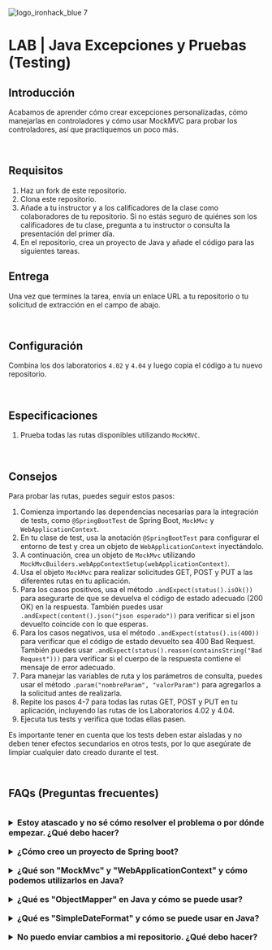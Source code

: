 
![logo_ironhack_blue 7](https://user-images.githubusercontent.com/23629340/40541063-a07a0a8a-601a-11e8-91b5-2f13e4e6b441.png)

# LAB | Java Excepciones y Pruebas (Testing)

## Introducción

Acabamos de aprender cómo crear excepciones personalizadas, cómo manejarlas en controladores y cómo usar MockMVC para probar los controladores, así que practiquemos un poco más.

<br>

## Requisitos

1. Haz un fork de este repositorio.
2. Clona este repositorio.
3. Añade a tu instructor y a los calificadores de la clase como colaboradores de tu repositorio. Si no estás seguro de quiénes son los calificadores de tu clase, pregunta a tu instructor o consulta la presentación del primer día.
4. En el repositorio, crea un proyecto de Java y añade el código para las siguientes tareas.

## Entrega

Una vez que termines la tarea, envía un enlace URL a tu repositorio o tu solicitud de extracción en el campo de abajo.

<br>

## Configuración

Combina los dos laboratorios `4.02` y `4.04` y luego copia el código a tu nuevo repositorio.

<br>

## Especificaciones

1. Prueba todas las rutas disponibles utilizando `MockMVC`.

<br>

## Consejos

Para probar las rutas, puedes seguir estos pasos:

1. Comienza importando las dependencias necesarias para la integración de tests, como `@SpringBootTest` de Spring Boot, `MockMvc` y `WebApplicationContext`.
2. En tu clase de test, usa la anotación `@SpringBootTest` para configurar el entorno de test y crea un objeto de `WebApplicationContext` inyectándolo.
3. A continuación, crea un objeto de `MockMvc` utilizando `MockMvcBuilders.webAppContextSetup(webApplicationContext)`.
4. Usa el objeto `MockMvc` para realizar solicitudes GET, POST y PUT a las diferentes rutas en tu aplicación.
5. Para los casos positivos, usa el método `.andExpect(status().isOk())` para asegurarte de que se devuelva el código de estado adecuado (200 OK) en la respuesta. También puedes usar `.andExpect(content().json("json esperado"))` para verificar si el json devuelto coincide con lo que esperas.
6. Para los casos negativos, usa el método `.andExpect(status().is(400))` para verificar que el código de estado devuelto sea 400 Bad Request. También puedes usar `.andExpect(status().reason(containsString("Bad Request")))` para verificar si el cuerpo de la respuesta contiene el mensaje de error adecuado.
7. Para manejar las variables de ruta y los parámetros de consulta, puedes usar el método `.param("nombreParam", "valorParam")` para agregarlos a la solicitud antes de realizarla.
8. Repite los pasos 4-7 para todas las rutas GET, POST y PUT en tu aplicación, incluyendo las rutas de los Laboratorios 4.02 y 4.04.
9. Ejecuta tus tests y verifica que todas ellas pasen.

Es importante tener en cuenta que los tests deben estar aisladas y no deben tener efectos secundarios en otros tests, por lo que asegúrate de limpiar cualquier dato creado durante el test.

<br>

## FAQs (Preguntas frecuentes)

<br>

<details>
  <summary style="font-size: 16px; cursor: pointer; outline: none; font-weight: bold;">Estoy atascado y no sé cómo resolver el problema o por dónde empezar. ¿Qué debo hacer?</summary>

  <br> <!-- ✅ -->

  Si estás atascado en tu código y no sabes cómo resolver el problema o por dónde empezar, debes dar un paso atrás y tratar de formular una pregunta clara y directa sobre el problema específico que enfrentas. El proceso que seguirás al tratar de definir esta pregunta te ayudará a limitar el problema y a encontrar soluciones potenciales.

  Por ejemplo, ¿estás enfrentando un problema porque no entiendes el concepto o estás recibiendo un mensaje de error que no sabes cómo arreglar? Por lo general, es útil intentar formular el problema de la manera más clara posible, incluyendo cualquier mensaje de error que estés recibiendo. Esto puede ayudarte a comunicar el problema a otras personas y, potencialmente, a obtener ayuda de tus compañeros o recursos en línea.

  Una vez que tengas una comprensión clara del problema, deberías poder comenzar a trabajar hacia la solución.

</details>

  <br>

<details>
  <summary style="font-size: 16px; cursor: pointer; outline: none; font-weight: bold;">¿Cómo creo un proyecto de Spring boot?</summary>

  <br> <!-- ✅ -->

  Spring boot es un framework para crear aplicaciones autónomas y de calidad de producción que son fáciles de lanzar y ejecutar. La mejor manera de crear un proyecto de Spring boot es usar el sitio web Spring Initializer. El sitio web proporciona una manera conveniente de generar una estructura básica de proyecto con todas las dependencias y configuraciones necesarias.

  - Paso 1: Ve a [start.spring.io](https://start.spring.io/)
  - Paso 2: Elige el tipo de proyecto que desea crear, como Maven o Gradle.
  - Paso 3: Selecciona la versión de Spring Boot que deseas utilizar.
  - Paso 4: Elige las dependencias que necesitas para tu proyecto. Algunas dependencias comunes incluyen web, jpa y data-jpa.
  - Paso 5: Haz clic en el botón "Generar" para descargar los archivos del proyecto.

  Como alternativa, puedes usar un Entorno de Desarrollo Integrado (IDE) como Eclipse o IntelliJ IDEA. Estos IDEs tienen complementos para crear proyectos de Spring boot, lo que facilita la configuración del entorno y el inicio de la codificación.

</details>

  <br>

<details>
  <summary style="font-size: 16px; cursor: pointer; outline: none; font-weight: bold;">¿Qué son "MockMvc" y "WebApplicationContext" y cómo podemos utilizarlos en Java?</summary>

  <br> <!-- ✅ -->

  `MockMvc` y `WebApplicationContext` son dos componentes importantes utilizados en el testing de aplicaciones Spring MVC.

  `MockMvc` se utiliza para probar el comportamiento de una aplicación Spring MVC, incluyendo el manejo de solicitudes y respuestas HTTP. `WebApplicationContext` se utiliza para configurar el contexto de la aplicación para fines de testing.

  Para utilizar `MockMvc` y `WebApplicationContext`, se necesita crear una clase de test con el siguiente código:

  ```java
  @SpringBootTest
  public class YourControllerTest {

      @Autowired
      private MockMvc mockMvc;

      @Autowired
      private WebApplicationContext webApplicationContext;

      @Before
      public void setup() {
          mockMvc = MockMvcBuilders.webAppContextSetup(webApplicationContext).build();
      }

      @Test
      public void testExample() throws Exception {
          mockMvc.perform(get("/your-endpoint"))
                  .andExpect(status().isOk())
                  .andExpect(content().string("Hello World!"));
      }
  }
  ```

  En este código, la anotación  `@SpringBootTest` se utiliza para configurar la clase de test para probar una aplicación Spring MVC. Los componentes `MockMvc` y `WebApplicationContext` se inyectan automáticamente y se utiliza un método `setup` para configurar la instancia de `MockMvc` usando el `WebApplicationContext`. Finalmente, se crea un método de test para probar el comportamiento del punto final utilizando el método `mockMvc.perform`.

</details>

  <br>

<details>
  <summary style="font-size: 16px; cursor: pointer; outline: none; font-weight: bold;">¿Qué es "ObjectMapper" en Java y cómo se puede usar?</summary>

  <br> <!-- ✅ -->

  `ObjectMapper` es una clase de la biblioteca Jackson que se utiliza para leer y escribir datos JSON en Java. Permite convertir objetos Java a JSON y viceversa. Con `ObjectMapper`, puedes convertir fácilmente objetos a y desde el formato JSON, lo que lo hace una herramienta útil para trabajar con servicios web y APIs RESTful.

  Aquí hay un fragmento de código para demostrar cómo usar `ObjectMapper` para convertir un objeto Java en una cadena JSON:

  ```java
  // Import ObjectMapper class
  import com.fasterxml.jackson.databind.ObjectMapper;

  // Create an instance of ObjectMapper
  ObjectMapper mapper = new ObjectMapper();

  // Convert a Java object to JSON
  User user = new User();
  user.setName("John Doe");
  user.setAge(30);
  String json = mapper.writeValueAsString(user);
  System.out.println(json);
  ```

  Y aquí hay un fragmento de código para demostrar cómo usar `ObjectMapper` para convertir una cadena JSON en un objeto Java:

  ```java
  // Import ObjectMapper class
  import com.fasterxml.jackson.databind.ObjectMapper;

  // Create an instance of ObjectMapper
  ObjectMapper mapper = new ObjectMapper();

  // Convert a JSON string to a Java object
  String json = "{\"name\":\"John Doe\",\"age\":30}";
  User user = mapper.readValue(json, User.class);
  System.out.println(user.getName());
  System.out.println(user.getAge());
  ```

  Como puedes ver, usar `ObjectMapper` es simple y directo. Puedes usarlo para realizar una variedad de tareas relacionadas con la lectura y escritura de datos JSON en Java, lo que lo convierte en una herramienta esencial para cualquier desarrollador de Java que necesite trabajar con servicios web RESTful y APIs.  

</details>
  
  <br>

<details>
  <summary style="font-size: 16px; cursor: pointer; outline: none; font-weight: bold;">¿Qué es "SimpleDateFormat" y cómo se puede usar en Java?</summary>

  <br> <!-- ✅ -->

  `SimpleDateFormat` es una clase concreta en Java que permite formatear y analizar fechas. Es parte del paquete `java.text package`.

  `SimpleDateFormat` se puede usar en Java para formatear una fecha en una representación de cadena. Por ejemplo:

  ```java
  Date date = new Date();
  SimpleDateFormat sdf = new SimpleDateFormat("dd-MM-yyyy");
  String formattedDate = sdf.format(date);
  System.out.println("Formatted date: " + formattedDate);
  ```

  `SimpleDateFormat` se puede usar para analizar una cadena en una fecha. Por ejemplo:

  ```java
  String dateString = "15-01-2021";
  SimpleDateFormat sdf = new SimpleDateFormat("dd-MM-yyyy");
  Date parsedDate = sdf.parse(dateString);
  System.out.println("Parsed date: " + parsedDate);
  ```

  El formato de la cadena de fecha en `SimpleDateFormat` se especifica como un parámetro de cadena cuando se crea el objeto `SimpleDateFormat`. La cadena de formato usa símbolos para representar diferentes partes de una fecha, como día, mes, año, etc. Por ejemplo, la cadena de formato "dd-MM-yyyy" representa una fecha en el formato "día-mes-año".

</details>
  
  <br>

<details>
  <summary style="font-size: 16px; cursor: pointer; outline: none; font-weight: bold;">No puedo enviar cambios a mi repositorio. ¿Qué debo hacer?</summary>

  <br> <!-- ✅ -->

  Si no puedes enviar cambios a tu repositorio, aquí hay algunos pasos que puedes seguir:

  1. Verifica tu conexión a internet: Asegúrate de que tu conexión a internet sea estable y funcione.
  2. Verifica la URL de tu repositorio: Asegúrate de estar usando la URL correcta de tu repositorio para enviar tus cambios.
  3. Revisa tus credenciales de Git: Asegúrate de que tus credenciales de Git estén actualizadas y correctas. Puedes revisar tus credenciales usando el siguiente comando:

    ```bash
    git config --list
    ```

  4. Actualiza tu repositorio local: Antes de enviar cambios, asegúrate de que tu repositorio local esté actualizado con el repositorio remoto. Puedes actualizar tu repositorio local usando el siguiente comando:

    ```bash
    git fetch origin
    ```

  5. Revisa posibles conflictos: Si hay conflictos entre tu repositorio local y el repositorio remoto, resuélvelos antes de enviar cambios.
  6. Envía cambios: Una vez que hayas resuelto los conflictos y actualizado tu repositorio local, puedes intentar enviar cambios nuevamente usando el siguiente comando:

    ```bash
    git push origin <branch_name>
    ```

</details>